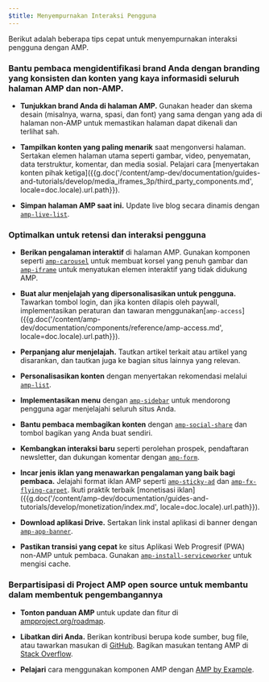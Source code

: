 ```yaml
---
$title: Menyempurnakan Interaksi Pengguna
---
```


Berikut adalah beberapa tips cepat untuk menyempurnakan interaksi pengguna dengan AMP.

### Bantu pembaca mengidentifikasi brand Anda dengan branding yang konsisten dan konten yang kaya informasidi seluruh halaman AMP dan non-AMP.

- **Tunjukkan brand Anda di halaman AMP.** Gunakan header dan skema desain (misalnya, warna, spasi, dan font)
yang sama dengan yang ada di halaman non-AMP untuk memastikan halaman dapat dikenali dan terlihat sah.

- **Tampilkan konten yang paling menarik** saat mengonversi halaman. Sertakan elemen halaman utama seperti
gambar, video, penyematan, data terstruktur, komentar, dan media sosial. Pelajari cara
[menyertakan konten pihak ketiga]({{g.doc('/content/amp-dev/documentation/guides-and-tutorials/develop/media_iframes_3p/third_party_components.md', locale=doc.locale).url.path}}).

- **Simpan halaman AMP saat ini.** Update live blog secara dinamis dengan [`amp-live-list`](/id/docs/reference/components/amp-live-list.html).

### Optimalkan untuk retensi dan interaksi pengguna

- **Berikan pengalaman interaktif** di halaman AMP. Gunakan komponen seperti [`amp-carousel`](/id/docs/reference/components/amp-carousel.html) untuk membuat korsel yang penuh gambar
dan [`amp-iframe`](/id/docs/reference/components/amp-iframe.html) untuk menyatukan
elemen interaktif yang tidak didukung AMP.

- **Buat alur menjelajah yang dipersonalisasikan untuk pengguna.** Tawarkan tombol login, dan jika konten
dilapis oleh paywall, implementasikan peraturan dan tawaran menggunakan[`amp-access`]({{g.doc('/content/amp-dev/documentation/components/reference/amp-access.md', locale=doc.locale).url.path}}).

- **Perpanjang alur menjelajah.** Tautkan artikel terkait atau artikel yang disarankan, dan tautkan juga ke
bagian situs lainnya yang relevan.

- **Personalisasikan konten** dengan menyertakan rekomendasi melalui [`amp-list`](/id/docs/reference/components/amp-list.html).

- **Implementasikan menu** dengan [`amp-sidebar`](/id/docs/reference/components/amp-sidebar.html) untuk mendorong pengguna agar menjelajahi seluruh situs Anda.

- **Bantu pembaca membagikan konten** dengan [`amp-social-share`](/id/docs/reference/components/amp-social-share.html) dan tombol bagikan yang Anda buat sendiri.

- **Kembangkan interaksi baru** seperti perolehan prospek, pendaftaran newsletter, dan dukungan komentar
dengan [`amp-form`](/id/docs/reference/components/amp-form.html).

- **Incar jenis iklan yang menawarkan pengalaman yang baik bagi pembaca.** Jelajahi format iklan AMP seperti
[`amp-sticky-ad`](/id/docs/reference/components/amp-sticky-ad.html) dan
[`amp-fx-flying-carpet`](/id/docs/reference/components/amp-fx-flying-carpet.html).
Ikuti praktik terbaik [monetisasi iklan]({{g.doc('/content/amp-dev/documentation/guides-and-tutorials/develop/monetization/index.md', locale=doc.locale).url.path}}).

- **Download aplikasi Drive.** Sertakan link instal aplikasi di banner dengan [`amp-app-banner`](/id/docs/reference/components/amp-app-banner.html).

- **Pastikan transisi yang cepat** ke situs Aplikasi Web Progresif (PWA) non-AMP untuk pembaca. Gunakan
[`amp-install-serviceworker`](/id/docs/reference/components/amp-install-serviceworker.html) untuk mengisi cache.

### Berpartisipasi di Project AMP open source untuk membantu dalam membentuk pengembangannya

- **Tonton panduan AMP** untuk update dan fitur di [ampproject.org/roadmap](/roadmap/).

- **Libatkan diri Anda.**  Berikan kontribusi berupa kode sumber, bug file, atau tawarkan masukan di
[GitHub](https://github.com/ampproject/amphtml/blob/master/CONTRIBUTING.md). Bagikan masukan tentang AMP di
[Stack Overflow](https://stackoverflow.com/questions/tagged/amp-html).

- **Pelajari** cara menggunakan komponen AMP dengan [AMP by Example](https://ampbyexample.com/).
